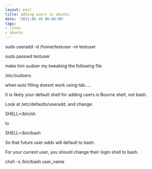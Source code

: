 ```yaml
---
layout: post
title: adding users in ubuntu
date: '2011-06-10 06:06:00'
tags:
- linux
- ubuntu
---
```


sudo useradd -d /home/testuser -m testuser 

sudo passwd testuser 

make him sudoer my tweaking the following file 

/etc/sudoers 

when auto filling doesnt work using tab..... 

It is likely your default shell for adding users is Bourne shell, not bash. 

Look at /etc/defaults/useradd, and change: 

SHELL=/bin/sh 

to 

SHELL=/bin/bash 

So that future user adds will default to bash. 

For your current user, you should change their login shell to bash. 

chsh -s /bin/bash user_name